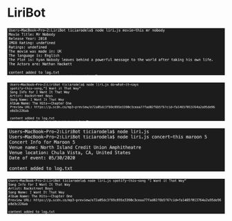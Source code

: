 # LiriBot

![alt text](/images/Movie.png)

![alt text](/images/DoWhatItSays.png)

![alt text](/images/Concert.png)

![alt text](/images/Spotify.png)


